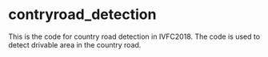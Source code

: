 # contryroad_detection
This is the code for country road detection in IVFC2018. The code is used to detect drivable area in the country road. 
